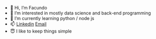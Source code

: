 

- 👋 Hi, I’m Facundo
- 👀 I’m interested in mostly data science and back-end programming
- 🌱 I’m currently learning python / node js
- 📫 [Linkedin](https://www.linkedin.com/in/facundoma/) [Email](mailto:facu_martinez98@hotmail.com) 
- 😇 I like to keep things simple

<!---
facundomartinezabeldano/facundomartinezabeldano is a ✨ special ✨ repository because its `README.md` (this file) appears on your GitHub profile.
You can click the Preview link to take a look at your changes.
--->
